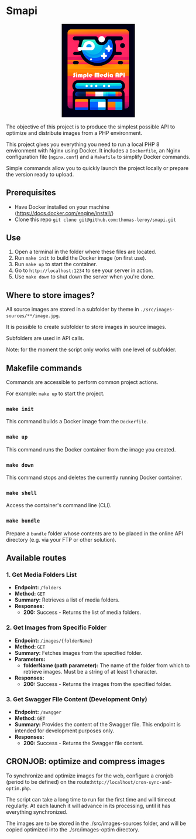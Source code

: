 # Smapi

<p align="center">
   <img src="https://github.com/thomas-leroy/smapi/blob/main/logo.png?raw=true" width="200">
</p>

The objective of this project is to produce the simplest possible API to optimize and distribute images from a PHP environment.

This project gives you everything you need to run a local PHP 8 environment with Nginx using Docker. It includes a `Dockerfile`, an Nginx configuration file (`nginx.conf`) and a `Makefile` to simplify Docker commands.

Simple commands allow you to quickly launch the project locally or prepare the version ready to upload.

## Prerequisites

- Have Docker installed on your machine (<https://docs.docker.com/engine/install/>)
- Clone this repo `git clone git@github.com:thomas-leroy/smapi.git`

## Use

1. Open a terminal in the folder where these files are located.
2. Run `make init` to build the Docker image (on first use).
3. Run `make up` to start the container.
4. Go to `http://localhost:1234` to see your server in action.
5. Use `make down` to shut down the server when you're done.

## Where to store images?

All source images are stored in a subfolder by theme in `./src/images-sources/**/image.jpg`.

It is possible to create subfolder to store images in source images.

Subfolders are used in API calls.

Note: for the moment the script only works with one level of subfolder.

## Makefile commands

Commands are accessible to perform common project actions.

For example: `make up` to start the project.

### `make init`

This command builds a Docker image from the `Dockerfile`.

### `make up`

This command runs the Docker container from the image you created.

### `make down`

This command stops and deletes the currently running Docker container.

### `make shell`

Access the container's command line (CLI).

### `make bundle`

Prepare a `bundle` folder whose contents are to be placed in the online API directory (e.g. via your FTP or other solution).

## Available routes

### 1. Get Media Folders List

- **Endpoint:** `/folders`
- **Method:** `GET`
- **Summary:** Retrieves a list of media folders.
- **Responses:**
  - **200:** Success - Returns the list of media folders.

### 2. Get Images from Specific Folder

- **Endpoint:** `/images/{folderName}`
- **Method:** `GET`
- **Summary:** Fetches images from the specified folder.
- **Parameters:**
  - **folderName (path parameter):** The name of the folder from which to retrieve images. Must be a string of at least 1 character.
- **Responses:**
  - **200:** Success - Returns the images from the specified folder.

### 3. Get Swagger File Content (Development Only)

- **Endpoint:** `/swagger`
- **Method:** `GET`
- **Summary:** Provides the content of the Swagger file. This endpoint is intended for development purposes only.
- **Responses:**
  - **200:** Success - Returns the Swagger file content.

## CRONJOB: optimize and compress images

To synchronize and optimize images for the web, configure a cronjob (period to be defined) on the route:`http://localhost/cron-sync-and-optim.php`.

The script can take a long time to run for the first time and will timeout regularly. At each launch it will advance in its processing, until it has everything synchronized.

The images are to be stored in the ./src/images-sources folder, and will be copied optimized into the ./src/images-optim directory.
